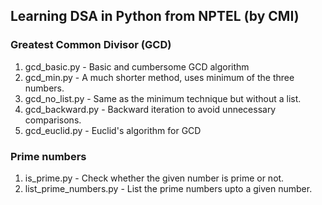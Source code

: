 ## Learning DSA in Python from NPTEL (by CMI)

### Greatest Common Divisor (GCD)
1. gcd_basic.py - Basic and cumbersome GCD algorithm
2. gcd_min.py - A much shorter method, uses minimum of the three numbers.
3. gcd_no_list.py - Same as the minimum technique but without a list.
4. gcd_backward.py - Backward iteration to avoid unnecessary comparisons.
5. gcd_euclid.py - Euclid's algorithm for GCD

### Prime numbers
1. is_prime.py - Check whether the given number is prime or not.
2. list_prime_numbers.py - List the prime numbers upto a given number.